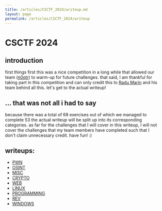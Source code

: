```yaml
---
title: /articles/CSCTF_2024/writeup.md
layout: page
permalink: /articles/CSCTF_2024/writeup
---
```


# CSCTF 2024

## introduction
first things first this was a nice competition in a long while that allowed our team ([n0qtr](https://ctftime.org/team/179569)) to warm-up for future challenges. that said, I am thankful for taking part in this competition and can only credit this to [Radu Marin](https://chronossec.site/) and his team behind all this. let's get to the actual writeup!

## ... that was not all i had to say
because there was a total of 68 exercises out of which we managed to complete 53 the actual writeup will be split up into its corresponding categories. as far for the challenges that I will cover in this writeup, I will not cover the challenges that my team members have completed such that I don't claim unnecessary credit. have fun! :)

## writeups:
* [PWN](./PWN)
* [OSINT](./OSINT)
* [MISC](./MISC)
* [CRYPTO]()
* [WEB]()
* [LINUX]()
* [PROGRAMMING]()
* [REV]()
* [WINDOWS]()
